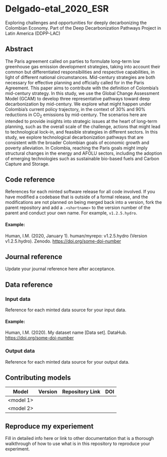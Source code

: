 # Delgado-etal_2020_ESR
Exploring challenges and opportunities for deeply decarbonizing the Colombian Economy. Part of the Deep Decarbonization Pathways Project in Latin America (DDPP-LAC)

## Abstract
The Paris agreement called on parties to formulate long-term low greenhouse gas emission development strategies, taking into account their common but differentiated responsibilities and respective capabilities, in light of different national circumstances. Mid-century strategies are both necessary for effective planning and officially called for in the Paris Agreement. This paper aims to contribute with the definition of Colombia’s mid-century strategy. In this study, we use the Global Change Assessment Model (GCAM) to develop three representative pathways toward deep decarbonization by mid-century. We explore what might happen under Colombia’s current policy trajectory, in the context of 30\% and 90\% reductions in CO$_2$ emissions by mid-century. The scenarios here are intended to provide insights into strategic issues at the heart of long-term planning, such as the overall scale of the challenge, actions that might lead to technological lock-in, and feasible strategies in different sectors. In this study, we explore technological decarbonization pathways that are consistent with the broader Colombian goals of economic growth and poverty alleviation. In Colombia, reaching the Paris goals might imply structural changes in the energy and AFOLU sectors, including the adoption of emerging technologies such as sustainable bio-based fuels and Carbon Capture and Storage. 

## Code reference
References for each minted software release for all code involved.  If you have modified a codebase that is outside of a formal release, and the modifications are not planned on being merged back into a version, fork the parent repository and add a `.<shortname>` to the version number of the parent and conduct your own name.  For example, `v1.2.5.hydro`.

#### Example:

Human, I.M. (2020, January 1). human/myrepo: v1.2.5.hydro (Version v1.2.5.hydro). Zenodo. https://doi.org/some-doi-number

## Journal reference
Update your journal reference here after acceptance.

## Data reference

### Input data
Reference for each minted data source for your input data.  

#### Example:

Human, I.M. (2020). My dataset name [Data set]. DataHub. https://doi.org/some-doi-number

### Output data
Reference for each minted data source for your output data.  

## Contributing models
| Model | Version | Repository Link | DOI |
|-------|---------|-----------------|-----|
| <model 1> | <version> | <link to code repository> | <link to DOI dataset> |
| <model 2> | <version> | <link to code repository> | <link to DOI dataset> |

## Reproduce my experiement
Fill in detailed info here or link to other documentation that is a thorough walkthrough of how to use what is in this repository to reproduce your experiment.

